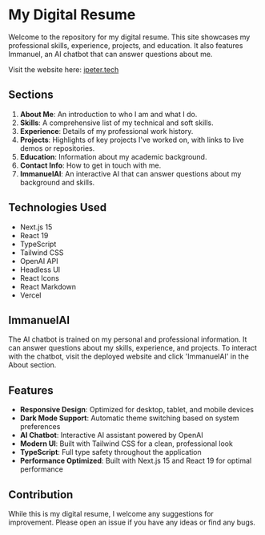 # My Digital Resume

Welcome to the repository for my digital resume. This site showcases my professional skills, experience, projects, and education. It also features Immanuel, an AI chatbot that can answer questions about me.

Visit the website here: [ipeter.tech](https://ipeter.tech)

## Sections

1. **About Me**: An introduction to who I am and what I do.
2. **Skills**: A comprehensive list of my technical and soft skills.
3. **Experience**: Details of my professional work history.
4. **Projects**: Highlights of key projects I've worked on, with links to live demos or repositories.
5. **Education**: Information about my academic background.
7. **Contact Info**: How to get in touch with me.
8. **ImmanuelAI**: An interactive AI that can answer questions about my background and skills.

## Technologies Used

- Next.js 15
- React 19
- TypeScript
- Tailwind CSS
- OpenAI API
- Headless UI
- React Icons
- React Markdown
- Vercel

## ImmanuelAI

The AI chatbot is trained on my personal and professional information. It can answer questions about my skills, experience, and projects. To interact with the chatbot, visit the deployed website and click 'ImmanuelAI' in the About section.

## Features

- **Responsive Design**: Optimized for desktop, tablet, and mobile devices
- **Dark Mode Support**: Automatic theme switching based on system preferences
- **AI Chatbot**: Interactive AI assistant powered by OpenAI
- **Modern UI**: Built with Tailwind CSS for a clean, professional look
- **TypeScript**: Full type safety throughout the application
- **Performance Optimized**: Built with Next.js 15 and React 19 for optimal performance

## Contribution

While this is my digital resume, I welcome any suggestions for improvement. Please open an issue if you have any ideas or find any bugs.
